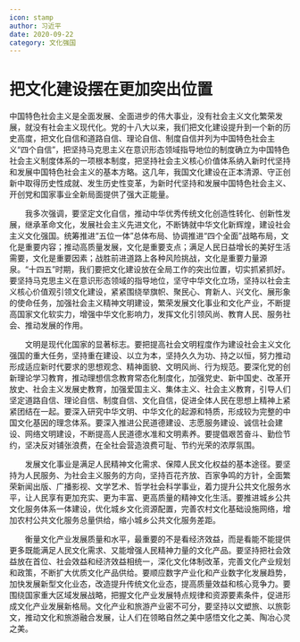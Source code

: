 ```yaml
---
icon: stamp
author: 习近平
date: 2020-09-22
category: 文化强国
---
```


# 把文化建设摆在更加突出位置

中国特色社会主义是全面发展、全面进步的伟大事业，没有社会主义文化繁荣发展，就没有社会主义现代化。党的十八大以来，我们把文化建设提升到一个新的历史高度，把文化自信和道路自信、理论自信、制度自信并列为中国特色社会主义“四个自信”，把坚持马克思主义在意识形态领域指导地位的制度确立为中国特色社会主义制度体系的一项根本制度，把坚持社会主义核心价值体系纳入新时代坚持和发展中国特色社会主义的基本方略。这几年，我国文化建设在正本清源、守正创新中取得历史性成就、发生历史性变革，为新时代坚持和发展中国特色社会主义、开创党和国家事业全新局面提供了强大正能量。

　　我多次强调，要坚定文化自信，推动中华优秀传统文化创造性转化、创新性发展，继承革命文化，发展社会主义先进文化，不断铸就中华文化新辉煌，建设社会主义文化强国。统筹推进“五位一体”总体布局、协调推进“四个全面”战略布局，文化是重要内容；推动高质量发展，文化是重要支点；满足人民日益增长的美好生活需要，文化是重要因素；战胜前进道路上各种风险挑战，文化是重要力量源泉。“十四五”时期，我们要把文化建设放在全局工作的突出位置，切实抓紧抓好。要坚持马克思主义在意识形态领域的指导地位，坚守中华文化立场，坚持以社会主义核心价值观引领文化建设，紧紧围绕举旗帜、聚民心、育新人、兴文化、展形象的使命任务，加强社会主义精神文明建设，繁荣发展文化事业和文化产业，不断提高国家文化软实力，增强中华文化影响力，发挥文化引领风尚、教育人民、服务社会、推动发展的作用。

　　文明是现代化国家的显著标志。要把提高社会文明程度作为建设社会主义文化强国的重大任务，坚持重在建设、以立为本，坚持久久为功、持之以恒，努力推动形成适应新时代要求的思想观念、精神面貌、文明风尚、行为规范。要深化党的创新理论学习教育，推动理想信念教育常态化制度化，加强党史、新中国史、改革开放史、社会主义发展史教育，加强爱国主义、集体主义、社会主义教育，引导人们坚定道路自信、理论自信、制度自信、文化自信，促进全体人民在思想上精神上紧紧团结在一起。要深入研究中华文明、中华文化的起源和特质，形成较为完整的中国文化基因的理念体系。要深入推进公民道德建设、志愿服务建设、诚信社会建设、网络文明建设，不断提高人民道德水准和文明素养。要提倡艰苦奋斗、勤俭节约，坚决反对铺张浪费，在全社会营造浪费可耻、节约光荣的浓厚氛围。

　　发展文化事业是满足人民精神文化需求、保障人民文化权益的基本途径。要坚持为人民服务、为社会主义服务的方向，坚持百花齐放、百家争鸣的方针，全面繁荣新闻出版、广播影视、文学艺术、哲学社会科学事业，着力提升公共文化服务水平，让人民享有更加充实、更为丰富、更高质量的精神文化生活。要推进城乡公共文化服务体系一体建设，优化城乡文化资源配置，完善农村文化基础设施网络，增加农村公共文化服务总量供给，缩小城乡公共文化服务差距。

　　衡量文化产业发展质量和水平，最重要的不是看经济效益，而是看能不能提供更多既能满足人民文化需求、又能增强人民精神力量的文化产品。要坚持把社会效益放在首位、社会效益和经济效益相统一，深化文化体制改革，完善文化产业规划和政策，不断扩大优质文化产品供给。要顺应数字产业化和产业数字化发展趋势，加快发展新型文化业态，改造提升传统文化业态，提高质量效益和核心竞争力。要围绕国家重大区域发展战略，把握文化产业发展特点规律和资源要素条件，促进形成文化产业发展新格局。文化产业和旅游产业密不可分，要坚持以文塑旅、以旅彰文，推动文化和旅游融合发展，让人们在领略自然之美中感悟文化之美、陶冶心灵之美。